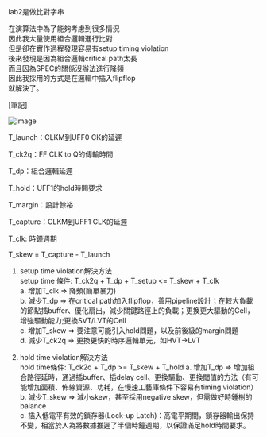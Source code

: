lab2是做比對字串<br>

在演算法中為了能夠考慮到很多情況<br>
因此我大量使用組合邏輯進行比對<br>
但是卻在實作過程發現容易有setup timing violation<br>
後來發現是因為組合邏輯critical path太長<br>
而且因為SPEC的關係沒辦法進行降頻<br>
因此我採用的方式是在邏輯中插入flipflop<br>
就解決了。


[筆記]<br>

![image](https://user-images.githubusercontent.com/96122960/185947084-6f33c7b9-ec07-4ec3-9b3d-8d3fe9424940.png)

T_launch：CLKM到UFF0 CK的延遲

T_ck2q：FF CLK to Q的傳輸時間

T_dp：組合邏輯延遲

T_hold：UFF1的hold時間要求

T_margin：設計餘裕

T_capture：CLKM到UFF1 CLK的延遲

T_clk: 時鐘週期

T_skew = T_capture - T_launch<br>

1. setup time violation解決方法<br>
   setup time 條件: T_ck2q + T_dp + T_setup <= T_skew + T_clk<br>
   a. 增加T_clk => 降頻(簡單暴力)<br>
   b. 減少T_dp => 在critical path加入flipflop，善用pipeline設計；在較大負載的節點插buffer、優化扇出，減少關鍵路徑上的負載；更換更大驅動的Cell，增強驅動能力;更換SVT/LVT的Cell<br>
   c. 增加T_skew => 要注意可能引入hold問題，以及前後級的margin問題<br>
   d. 減少T_ck2q => 更換更快的時序邏輯單元，如HVT->LVT<br>
   
2. hold time violation解決方法<br>
   hold time條件: T_ck2q + T_dp >= T_skew + T_hold
   a. 增加T_dp => 增加組合路徑延時，通過插buffer、插delay cell、更換驅動、更換閾值的方法（有可能增加面積、佈線資源、功耗，在慢速工藝庫條件下容易有timing violation）<br>
   b. 減少T_skew => 減小skew，甚至採用negative skew，但需做好時鍾樹的balance<br>
   c. 插入低電平有效的鎖存器(Lock-up Latch)：高電平期間，鎖存器輸出保持不變，相當於人為將數據推遲了半個時鐘週期，以保證滿足hold時間要求。
